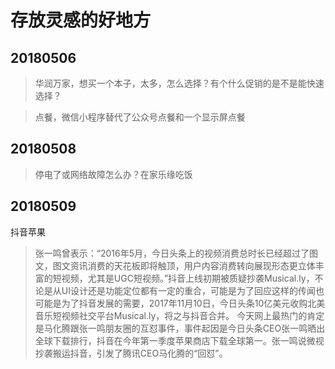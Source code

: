 # 存放灵感的好地方

## 20180506
> 华润万家，想买一个本子，太多，怎么选择？有个什么促销的是不是能快速选择？

> 点餐，微信小程序替代了公众号点餐和一个显示屏点餐

## 20180508
> 停电了或网络故障怎么办？在家乐缘吃饭
## 20180509
抖音苹果
> 张一鸣曾表示：“2016年5月，今日头条上的视频消费总时长已经超过了图文，图文资讯消费的天花板即将触顶，用户内容消费转向展现形态更立体丰富的短视频，尤其是UGC短视频。”抖音上线初期被质疑抄袭Musical.ly，不论是从UI设计还是功能定位都有一定的重合，可能是为了回应这样的传闻也可能是为了抖音发展的需要，2017年11月10日，今日头条10亿美元收购北美音乐短视频社交平台Musical.ly，将之与抖音合并。
> 今天网上最热门的肯定是马化腾跟张一鸣朋友圈的互怼事件，事件起因是今日头条CEO张一鸣晒出全球下载排行，抖音在今年第一季度苹果商店下载全球第一。张一鸣说微视抄袭搬运抖音，引发了腾讯CEO马化腾的“回怼”。
